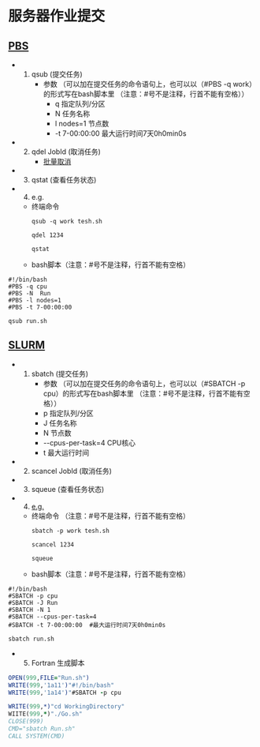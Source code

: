 # 服务器作业提交

## [PBS](https://www.jianshu.com/p/ba1c892d8303)
 - 1. qsub (提交任务)
      - 参数 （可以加在提交任务的命令语句上，也可以以（#PBS -q work）的形式写在bash脚本里 （注意：#号不是注释，行首不能有空格））
        - q 指定队列/分区
        - N 任务名称
        - l nodes=1 节点数
        - -t 7-00:00:00  最大运行时间7天0h0min0s
 - 2. qdel JobId (取消任务)
      - [批量取消](./Script)  
 - 3. qstat (查看任务状态)
 - 4. e.g.
   - 终端命令
       ```shell
       qsub -q work tesh.sh
       ```
       ```shell
       qdel 1234
       ```
       ```shell
       qstat
       ```
   - bash脚本（注意：#号不是注释，行首不能有空格）
```shell
#!/bin/bash
#PBS -q cpu
#PBS -N  Run
#PBS -l nodes=1
#PBS -t 7-00:00:00

qsub run.sh
```
  
## [SLURM](https://slurm.schedmd.com/documentation.html)
 - 1. sbatch (提交任务)
       - 参数 （可以加在提交任务的命令语句上，也可以以（#SBATCH -p cpu）的形式写在bash脚本里 （注意：#号不是注释，行首不能有空格））
        - p 指定队列/分区
        - J 任务名称
        - N 节点数
        - --cpus-per-task=4 CPU核心
        - t 最大运行时间
 - 2. scancel JobId (取消任务) 
 - 3. squeue (查看任务状态)
 - 4. [e.g.](http://faculty.bicmr.pku.edu.cn/~wenzw/pages/slurm.html)
   - 终端命令 （注意：#号不是注释，行首不能有空格）
      ```shell
      sbatch -p work tesh.sh
      ```
      ```shell
      scancel 1234
      ```
      ```shell
      squeue
      ```
   - bash脚本（注意：#号不是注释，行首不能有空格）
```shell
#!/bin/bash
#SBATCH -p cpu
#SBATCH -J Run
#SBATCH -N 1
#SBATCH --cpus-per-task=4
#SBATCH -t 7-00:00:00  #最大运行时间7天0h0min0s

sbatch run.sh
```
  - 5. Fortran 生成脚本
```fortran
OPEN(999,FILE="Run.sh")
WRITE(999,'1a11')"#!/bin/bash"
WRITE(999,'1a14')"#SBATCH -p cpu

WRITE(999,*)"cd WorkingDirectory"
WIITE(999,*)"./Go.sh"
CLOSE(999)
CMD="sbatch Run.sh"
CALL SYSTEM(CMD)
```
